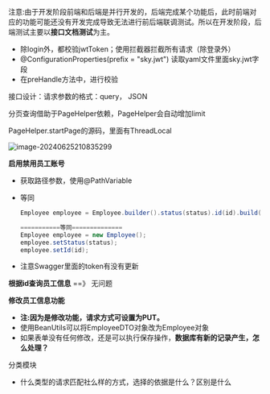 注意:由于开发阶段前端和后端是并行开发的，后端完成某个功能后，此时前端对应的功能可能还没有开发完成导致无法进行前后端联调测试。所以在开发阶段，后端测试主要以**接口文档测试**为主。



* 除login外，都校验jwtToken；使用拦截器拦截所有请求（除登录外）
* @ConfigurationProperties(prefix = "sky.jwt")  读取yaml文件里面sky.jwt字段
* 在preHandle方法中，进行校验

接口设计：请求参数的格式：query， JSON



分页查询借助于PageHelper依赖，PageHelper会自动增加limit

PageHelper.startPage的源码，里面有ThreadLocal

![image-20240625210835299](F:/JAVA/JAVA_Program/cangQiongWaiMai/sky/note/day02.assets/image-20240625210835299.png)



**启用禁用员工账号**

* 获取路径参数，使用@PathVariable

* 等同

  ```java
  Employee employee = Employee.builder().status(status).id(id).build();
  
  ===========等同==============
  Employee employee = new Employee();
  employee.setStatus(status);
  employee.setId(id);
  ```

* 注意Swagger里面的token有没有更新



**根据id查询员工信息**  ==》 无问题

**修改员工信息功能**

* **注:因为是修改功能，请求方式可设置为PUT。**
* 使用BeanUtils可以将EmployeeDTO对象改为Employee对象
* 如果表单没有任何修改，还是可以执行保存操作，**数据库有新的记录产生，怎么处理？**



分类模块

* 什么类型的请求匹配社么样的方式，选择的依据是什么？区别是什么
